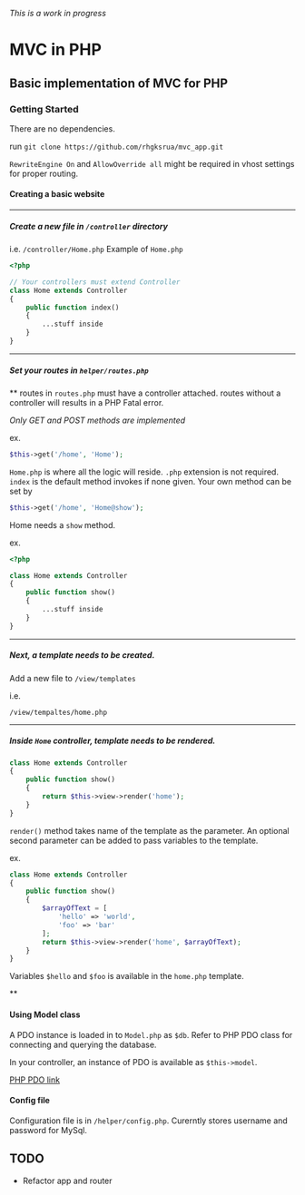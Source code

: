 
_This is a work in progress_

# MVC in PHP


## Basic implementation of MVC for PHP

### Getting Started

There are no dependencies.

run `git clone https://github.com/rhgksrua/mvc_app.git`

`RewriteEngine On` and `AllowOverride all` might be required in vhost settings for proper routing.

#### Creating a basic website
---

##### Create a new file in `/controller` directory

i.e. `/controller/Home.php`
Example of `Home.php`
```php
<?php

// Your controllers must extend Controller
class Home extends Controller
{
    public function index()
    {
        ...stuff inside
    }
}
```
***

##### Set your routes in `helper/routes.php`

** routes in `routes.php` must have a controller attached.  routes without a controller will results in a PHP Fatal error.

*Only GET and POST methods are implemented*

ex.

```php
$this->get('/home', 'Home');
```
`Home.php` is where all the logic will reside. `.php` extension is not required.
`index` is the default method invokes if none given.
Your own method can be set by
```php
$this->get('/home', 'Home@show');
```
Home needs a `show` method.

ex.
```php
<?php

class Home extends Controller
{
    public function show()
    {
        ...stuff inside
    }
}
```
***
##### Next, a template needs to be created.

Add a new file to `/view/templates`

i.e.

`/view/tempaltes/home.php`

***
##### Inside `Home` controller, template needs to be rendered.
```php
class Home extends Controller
{
    public function show()
    {
        return $this->view->render('home');
    }
}
```
`render()` method takes name of the template as the parameter.
An optional second parameter can be added to pass variables to the template.

ex.
```php
class Home extends Controller
{
    public function show()
    {
        $arrayOfText = [
            'hello' => 'world',
            'foo' => 'bar'
        ];
        return $this->view->render('home', $arrayOfText);
    }
}
```

Variables `$hello` and `$foo` is available in the `home.php` template.

**
#### Using Model class
A PDO instance is loaded in to `Model.php` as `$db`.  Refer to PHP PDO class for connecting and querying the database. 

In your controller, an instance of PDO is available as `$this->model`.

[PHP PDO link](http://php.net/manual/en/book.pdo.php)

#### Config file

Configuration file is in `/helper/config.php`.  Curerntly stores username and password for MySql.

## TODO

* Refactor app and router
